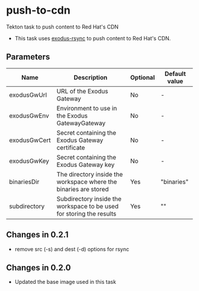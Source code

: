 # push-to-cdn

Tekton task to push content to Red Hat's CDN 

 * This task uses [exodus-rsync](https://github.com/release-engineering/exodus-rsync) to push content to Red Hat's CDN.
## Parameters

| Name         | Description                                                          | Optional | Default value |
|--------------|----------------------------------------------------------------------|----------|---------------|
| exodusGwUrl  | URL of the Exodus Gateway                                            | No       | -             |
| exodusGwEnv  | Environment to use in the Exodus GatewayGateway                      | No       | -             |
| exodusGwCert | Secret containing the Exodus Gateway certificate                     | No       | -             |
| exodusGwKey  | Secret containing the Exodus Gateway key                             | No       | -             |
| binariesDir  | The directory inside the workspace where the binaries are stored     | Yes      | "binaries"    |
| subdirectory | Subdirectory inside the workspace to be used for storing the results | Yes      | ""            |

## Changes in 0.2.1
* remove src (-s) and dest (-d) options for rsync

## Changes in 0.2.0
* Updated the base image used in this task
